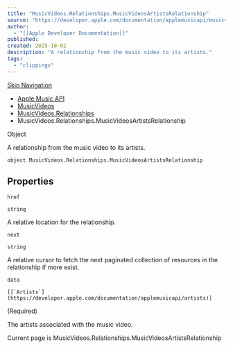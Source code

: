 ```yaml
---
title: "MusicVideos.Relationships.MusicVideosArtistsRelationship"
source: "https://developer.apple.com/documentation/applemusicapi/musicvideos/relationships-data.dictionary/musicvideosartistsrelationship"
author:
  - "[[Apple Developer Documentation]]"
published:
created: 2025-10-02
description: "A relationship from the music video to its artists."
tags:
  - "clippings"
---
```

[Skip Navigation](https://developer.apple.com/documentation/applemusicapi/musicvideos/relationships-data.dictionary/#app-main)

- [Apple Music API](https://developer.apple.com/documentation/applemusicapi)
- [MusicVideos](https://developer.apple.com/documentation/applemusicapi/musicvideos)
- [MusicVideos.Relationships](https://developer.apple.com/documentation/applemusicapi/musicvideos/relationships-data.dictionary)
- MusicVideos.Relationships.MusicVideosArtistsRelationship

Object

A relationship from the music video to its artists.

```
object MusicVideos.Relationships.MusicVideosArtistsRelationship
```

## Properties

`href`

`string`

A relative location for the relationship.

`next`

`string`

A relative cursor to fetch the next paginated collection of resources in the relationship if more exist.

`data`

``[[`Artists`](https://developer.apple.com/documentation/applemusicapi/artists)]``

(Required)

The artists associated with the music video.

Current page is MusicVideos.Relationships.MusicVideosArtistsRelationship